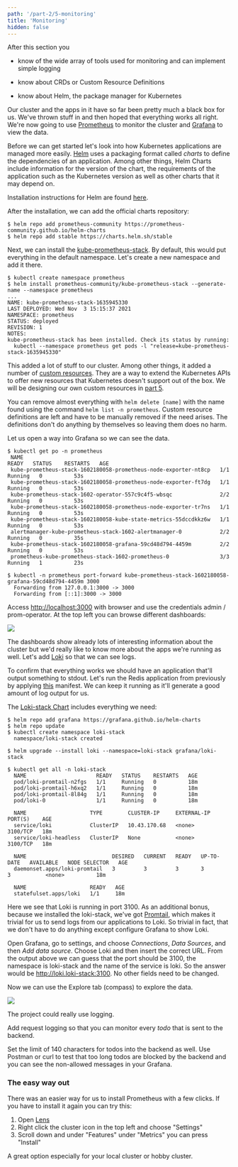 ```yaml
---
path: '/part-2/5-monitoring'
title: 'Monitoring'
hidden: false
---
```


<text-box variant='learningObjectives' name='Learning Objectives'>

After this section you

- know of the wide array of tools used for monitoring and can implement simple logging

- know about CRDs or Custom Resource Definitions

- know about Helm, the package manager for Kubernetes

</text-box>

Our cluster and the apps in it have so far been pretty much a black box for us. We've thrown stuff in and then hoped that everything works all right. We're now going to use [Prometheus](https://prometheus.io/) to monitor the cluster and [Grafana](https://grafana.com/) to view the data.

Before we can get started let's look into how Kubernetes applications are managed more easily. [Helm](https://helm.sh/) uses a packaging format called _charts_ to define the dependencies of an application. Among other things, Helm Charts include information for the version of the chart, the requirements of the application such as the Kubernetes version as well as other charts that it may depend on.

Installation instructions for Helm are found [here](https://helm.sh/docs/intro/install/).

After the installation, we can add the official charts repository:

```console
$ helm repo add prometheus-community https://prometheus-community.github.io/helm-charts
$ helm repo add stable https://charts.helm.sh/stable
```

Next, we can install the [kube-prometheus-stack](https://artifacthub.io/packages/helm/prometheus-community/kube-prometheus-stack). By default, this would put everything in the default namespace. Let's create a new namespace and add it there.

```console
$ kubectl create namespace prometheus
$ helm install prometheus-community/kube-prometheus-stack --generate-name --namespace prometheus
...
NAME: kube-prometheus-stack-1635945330
LAST DEPLOYED: Wed Nov  3 15:15:37 2021
NAMESPACE: prometheus
STATUS: deployed
REVISION: 1
NOTES:
kube-prometheus-stack has been installed. Check its status by running:
  kubectl --namespace prometheus get pods -l "release=kube-prometheus-stack-1635945330"
```

This added a lot of stuff to our cluster. Among other things, it added a number of [custom resources](https://kubernetes.io/docs/concepts/extend-kubernetes/api-extension/custom-resources/). They are a way to extend the Kubernetes APIs to offer new resources that Kubernetes doesn't support out of the box. We will be designing our own custom resources in [part 5](https://devopswithkubernetes.com/part5/).

You can remove almost everything with `helm delete [name]` with the name found using the command `helm list -n prometheus`. Custom resource definitions are left and have to be manually removed if the need arises. The definitions don't do anything by themselves so leaving them does no harm.

Let us open a way into Grafana so we can see the data.

```console
$ kubectl get po -n prometheus
 NAME                                                              READY   STATUS    RESTARTS   AGE
 kube-prometheus-stack-1602180058-prometheus-node-exporter-nt8cp   1/1     Running   0          53s
 kube-prometheus-stack-1602180058-prometheus-node-exporter-ft7dg   1/1     Running   0          53s
 kube-prometheus-stack-1602-operator-557c9c4f5-wbsqc               2/2     Running   0          53s
 kube-prometheus-stack-1602180058-prometheus-node-exporter-tr7ns   1/1     Running   0          53s
 kube-prometheus-stack-1602180058-kube-state-metrics-55dccdkkz6w   1/1     Running   0          53s
 alertmanager-kube-prometheus-stack-1602-alertmanager-0            2/2     Running   0          35s
 kube-prometheus-stack-1602180058-grafana-59cd48d794-4459m         2/2     Running   0          53s
 prometheus-kube-prometheus-stack-1602-prometheus-0                3/3     Running   1          23s

$ kubectl -n prometheus port-forward kube-prometheus-stack-1602180058-grafana-59cd48d794-4459m 3000
  Forwarding from 127.0.0.1:3000 -> 3000
  Forwarding from [::1]:3000 -> 3000
```

Access [http://localhost:3000](http://localhost:3000) with browser and use the credentials admin / prom-operator. At the top left you can browse different dashboards:

<img src="../img/grafana1.png">

The dashboards show already lots of interesting information about the cluster but we'd really like to know more about the apps we're running as well. Let's add [Loki](https://grafana.com/oss/loki/) so that we can see logs.

To confirm that everything works we should have an application that'll output something to stdout. Let's run the Redis application from previously by applying [this](https://raw.githubusercontent.com/kubernetes-hy/material-example/master/app5/manifests/statefulset.yaml) manifest. We can keep it running as it'll generate a good amount of log output for us.

The [Loki-stack Chart](https://github.com/grafana/helm-charts/tree/main/charts/loki-stack) includes everything we need:

```console
$ helm repo add grafana https://grafana.github.io/helm-charts
$ helm repo update
$ kubectl create namespace loki-stack
  namespace/loki-stack created

$ helm upgrade --install loki --namespace=loki-stack grafana/loki-stack

$ kubectl get all -n loki-stack
  NAME                      READY   STATUS    RESTARTS   AGE
  pod/loki-promtail-n2fgs   1/1     Running   0          18m
  pod/loki-promtail-h6xq2   1/1     Running   0          18m
  pod/loki-promtail-8l84g   1/1     Running   0          18m
  pod/loki-0                1/1     Running   0          18m

  NAME                    TYPE        CLUSTER-IP     EXTERNAL-IP   PORT(S)    AGE
  service/loki            ClusterIP   10.43.170.68   <none>        3100/TCP   18m
  service/loki-headless   ClusterIP   None           <none>        3100/TCP   18m

  NAME                           DESIRED   CURRENT   READY   UP-TO-DATE   AVAILABLE   NODE SELECTOR   AGE
  daemonset.apps/loki-promtail   3         3         3       3            3           <none>          18m

  NAME                    READY   AGE
  statefulset.apps/loki   1/1     18m
```

Here we see that Loki is running in port 3100. As an additional bonus, because we installed the loki-stack, we've got [Promtail](https://grafana.com/docs/loki/latest/clients/promtail/), which makes it trivial for us to send logs from our applications to Loki. So trivial in fact, that we don't have to do anything except configure Grafana to show Loki.

Open Grafana, go to settings, and choose _Connections_, _Data Sources_, and then _Add data source_. Choose Loki and then insert the correct URL. From the output above we can guess that the port should be 3100, the namespace is loki-stack and the name of the service is loki. So the answer would be http://loki.loki-stack:3100. No other fields need to be changed.

Now we can use the Explore tab (compass) to explore the data.

<img src="../img/loki_app_redisapp.png">

<exercise name='Exercise 2.10: Project v1.3'>

  The project could really use logging.

  Add request logging so that you can monitor every _todo_ that is sent to the backend.

  Set the limit of 140 characters for todos into the backend as well. Use Postman or curl to test that too long todos are blocked by the backend and you can see the non-allowed messages in your Grafana.

</exercise>

### The easy way out ###

There was an easier way for us to install Prometheus with a few clicks. If you have to install it again you can try this:

1. Open [Lens](https://k8slens.dev/)
2. Right click the cluster icon in the top left and choose "Settings"
3. Scroll down and under "Features" under "Metrics" you can press "Install"

A great option especially for your local cluster or hobby cluster.
